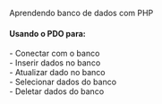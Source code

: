 Aprendendo banco de dados com PHP

<h4>Usando o PDO para:</h4>
- Conectar com o banco <br>
- Inserir dados no banco <br>
- Atualizar dado no banco <br>
- Selecionar dados do banco <br>
- Deletar dados do banco <br>
